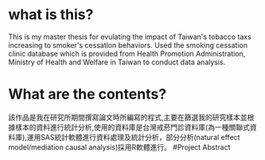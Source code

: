 # what is this?
This is my master thesis for evulating the impact of Taiwan's tobacco taxs increasing to smoker's cessation behaviors.
Used the smoking cessation clinic database which is provided from Health Promotion Administration, Ministry of Health and Welfare in Taiwan to conduct data analysis.
# What are the contents?

該作品是我在研究所期間撰寫論文時所編寫的程式,主要在篩選我的研究樣本並根據樣本的資料進行統計分析,使用的資料庫是台灣戒菸門診資料庫(為一種關聯式資料庫),運用SAS統計軟體進行資料處理及統計分析，部分分析(natural effect model/mediation causal analysis)採用R軟體進行。
#Project Abstract
